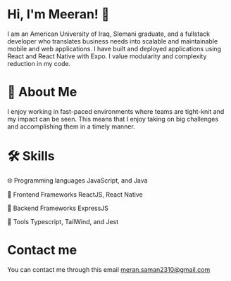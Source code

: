 # Hi, I'm Meeran! 👋
I am an American University of Iraq, Slemani graduate, and a fullstack developer who translates business needs into scalable and maintainable mobile and web applications. I have built and deployed applications using React and React Native with Expo. I value modularity and complexity reduction in my code.

# 🚀 About Me
I enjoy working in fast-paced environments where teams are tight-knit and my impact can be seen. This means that I enjoy taking on big challenges and accomplishing them in a timely manner.

# 🛠 Skills
🌐 Programming languages
JavaScript, and Java

👤 Frontend Frameworks
ReactJS, React Native

🔌 Backend Frameworks
ExpressJS

🔧 Tools
Typescript, TailWind, and Jest

# Contact me
You can contact me through this email meran.saman2310@gmail.com
<!--
**Meeran-Tofiq/Meeran-Tofiq** is a ✨ _special_ ✨ repository because its `README.md` (this file) appears on your GitHub profile.

Here are some ideas to get you started:

- 🔭 I’m currently working on ...
- 🌱 I’m currently learning ...
- 👯 I’m looking to collaborate on ...
- 🤔 I’m looking for help with ...
- 💬 Ask me about ...
- 📫 How to reach me: ...
- 😄 Pronouns: ...
- ⚡ Fun fact: ...
-->
